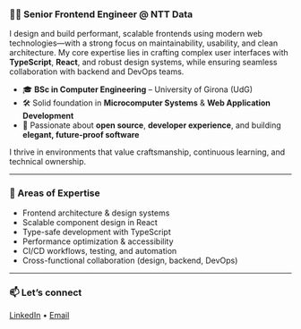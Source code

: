 ### 👨‍💻 Senior Frontend Engineer @ NTT Data

I design and build performant, scalable frontends using modern web technologies—with a strong focus on maintainability, usability, and clean architecture. My core expertise lies in crafting complex user interfaces with **TypeScript**, **React**, and robust design systems, while ensuring seamless collaboration with backend and DevOps teams.

* 🎓 **BSc in Computer Engineering** – University of Girona (UdG)
* 🛠️ Solid foundation in **Microcomputer Systems** & **Web Application Development**
* 🚀 Passionate about **open source**, **developer experience**, and building **elegant, future-proof software**

I thrive in environments that value craftsmanship, continuous learning, and technical ownership.

---

### 🧠 Areas of Expertise

* Frontend architecture & design systems
* Scalable component design in React
* Type-safe development with TypeScript
* Performance optimization & accessibility
* CI/CD workflows, testing, and automation
* Cross-functional collaboration (design, backend, DevOps)

---

### 📫 Let’s connect

[LinkedIn](https://linkedin.com/in/nghazouani) • [Email](mailto:nossair.riffi@gmail.com)
